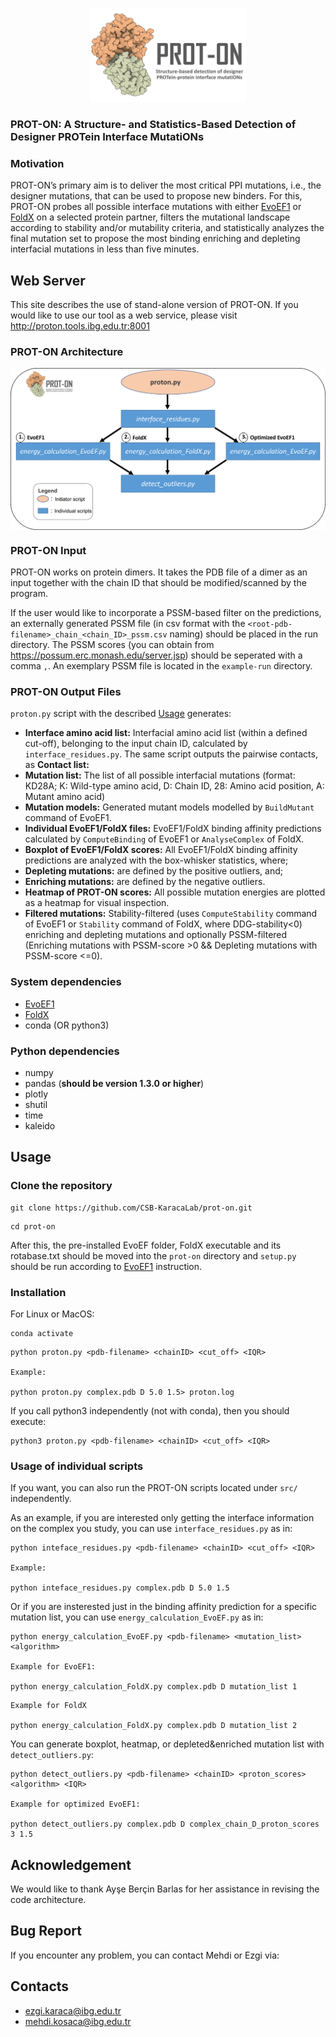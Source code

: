<p align="center">
  <img width="250" height="150" src="logo.png">
</p>

### PROT-ON: A Structure- and Statistics-Based Detection of Designer PROTein Interface MutatiONs

### Motivation

PROT-ON’s primary aim is to deliver the most critical PPI mutations, i.e., the designer mutations, that can be used to propose new binders. For this, PROT-ON probes all possible interface mutations with either [EvoEF1](https://github.com/tommyhuangthu/EvoEF) or [FoldX](http://foldxsuite.crg.eu/) on a selected protein partner, filters the mutational landscape according to stability and/or mutability criteria, and statistically analyzes the final mutation set to propose the most binding enriching and depleting interfacial mutations in less than five minutes.

## Web Server
This site describes the use of stand-alone version of PROT-ON. If you would like to use our tool as a web service, please visit  http://proton.tools.ibg.edu.tr:8001

### PROT-ON Architecture
<p align="center">
<img align="center" src="proton_code_architecture.png" alt="proton_code_architecture" width = "600" />
</p>

### PROT-ON Input
PROT-ON works on protein dimers. It takes the PDB file of a dimer as an input together with the chain ID that should be modified/scanned by the program. 

If the user would like to incorporate a PSSM-based filter on the predictions, an externally generated PSSM file (in csv format with the `<root-pdb-filename>_chain_<chain_ID>_pssm.csv` naming) should be placed in the run directory. The PSSM scores (you can obtain from https://possum.erc.monash.edu/server.jsp) should be seperated with a comma `,`. An exemplary PSSM file is located in the `example-run` directory. 

### PROT-ON Output Files
`proton.py` script with the described [Usage](https://github.com/CSB-KaracaLab/prot-on/tree/main#usage) generates: 
  * **Interface amino acid list:** Interfacial amino acid list (within a defined cut-off), belonging to the input chain ID, calculated by `interface_residues.py`. The same script outputs the pairwise contacts, as **Contact list:**
  * **Mutation list:** The list of all possible interfacial mutations (format: KD28A; K: Wild-type amino acid, D: Chain ID, 28: Amino acid position, A: Mutant amino acid)
  * **Mutation models:** Generated mutant models modelled by `BuildMutant` command of EvoEF1.
  * **Individual EvoEF1/FoldX files:** EvoEF1/FoldX binding affinity predictions calculated by `ComputeBinding` of EvoEF1 or `AnalyseComplex` of FoldX.
  * **Boxplot of EvoEF1/FoldX scores:** All EvoEF1/FoldX binding affinity predictions are analyzed with the box-whisker statistics, where;
  * **Depleting mutations:** are defined by the positive outliers, and;
  * **Enriching mutations:** are defined by the negative outliers. 
  * **Heatmap of PROT-ON scores:** All possible mutation energies are plotted as a heatmap for visual inspection.
  * **Filtered mutations:** Stability-filtered (uses `ComputeStability` command of EvoEF1 or `Stability` command of FoldX, where DDG-stability<0) enriching and depleting mutations and optionally PSSM-filtered (Enriching mutations with PSSM-score >0 && Depleting mutations with PSSM-score <=0).
  
### System dependencies
* [EvoEF1](https://github.com/tommyhuangthu/EvoEF)
* [FoldX](http://foldxsuite.crg.eu/)
* conda (OR python3)

### Python dependencies
* numpy
* pandas (**should be version 1.3.0 or higher**)
* plotly
* shutil
* time
* kaleido
## Usage
### Clone the repository
```
git clone https://github.com/CSB-KaracaLab/prot-on.git
```
```
cd prot-on
```
After this, the pre-installed EvoEF folder, FoldX executable and its rotabase.txt should be moved into the `prot-on` directory and `setup.py` should be run according to [EvoEF1](https://github.com/tommyhuangthu/EvoEF) instruction.

### Installation
For Linux or MacOS:
```
conda activate
```
```
python proton.py <pdb-filename> <chainID> <cut_off> <IQR>

Example:

python proton.py complex.pdb D 5.0 1.5> proton.log
```
If you call python3 independently (not with conda), then you should execute:
``` 
python3 proton.py <pdb-filename> <chainID> <cut_off> <IQR>
```
### Usage of individual scripts
If you want, you can also run the PROT-ON scripts located under `src/` independently. 

As an example, if you are interested only getting the interface information on the complex you study, you can use `interface_residues.py` as in:
```
python inteface_residues.py <pdb-filename> <chainID> <cut_off> <IQR>

Example:

python inteface_residues.py complex.pdb D 5.0 1.5
```
Or if you are insterested just in the binding affinity prediction for a specific mutation list, you can use `energy_calculation_EvoEF.py` as in:
```
python energy_calculation_EvoEF.py <pdb-filename> <mutation_list> <algorithm> 

Example for EvoEF1:

python energy_calculation_FoldX.py complex.pdb D mutation_list 1
```
```
Example for FoldX

python energy_calculation_FoldX.py complex.pdb D mutation_list 2
```
You can generate boxplot, heatmap, or depleted&enriched mutation list with `detect_outliers.py`:
```
python detect_outliers.py <pdb-filename> <chainID> <proton_scores> <algorithm> <IQR>

Example for optimized EvoEF1:

python detect_outliers.py complex.pdb D complex_chain_D_proton_scores 3 1.5
```

## Acknowledgement
We would like to thank Ayşe Berçin Barlas for her assistance in revising the code architecture.

## Bug Report
If you encounter any problem, you can contact Mehdi or Ezgi via:
## Contacts
* ezgi.karaca@ibg.edu.tr
* mehdi.kosaca@ibg.edu.tr
